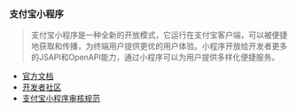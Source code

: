 ### 支付宝小程序

> 支付宝小程序是一种全新的开放模式，它运行在支付宝客户端，可以被便捷地获取和传播，为终端用户提供更优的用户体验。小程序开放给开发者更多的JSAPI和OpenAPI能力，通过小程序可以为用户提供多样化便捷服务。

- [官方文档](https://docs.alipay.com/mini/developer/getting-started)
- [开发者社区](https://openclub.alipay.com/index.php?c=thread&a=subforum&fid=66)
- [支付宝小程序审核规范](https://docs.alipay.com/mini/operation/check)